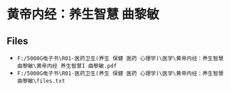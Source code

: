 # 黄帝内经：养生智慧  曲黎敏

## Files

- `F:/5000G电子书\R01-医药卫生(养生 保健 医药 心理学)\医学\黄帝内经：养生智慧  曲黎敏\黄帝内经 养生智慧I 曲黎敏.pdf`
- `F:/5000G电子书\R01-医药卫生(养生 保健 医药 心理学)\医学\黄帝内经：养生智慧  曲黎敏\files.txt`
